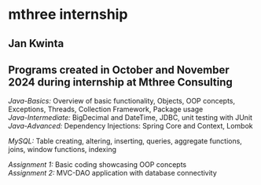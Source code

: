 mthree internship
==========
Jan Kwinta
----------
Programs created in October and November 2024 during internship at Mthree Consulting
----------
*Java-Basics:* Overview of basic functionality, Objects, OOP concepts, Exceptions, Threads, Collection Framework, Package usage  
*Java-Intermediate:* BigDecimal and DateTime, JDBC, unit testing with JUnit  
*Java-Advanced:* Dependency Injections: Spring Core and Context, Lombok  
  
*MySQL:* Table creating, altering, inserting, queries, aggregate functions, joins, window functions, indexing
  
*Assignment 1:* Basic coding showcasing OOP concepts  
*Assignment 2:* MVC-DAO application with database connectivity
